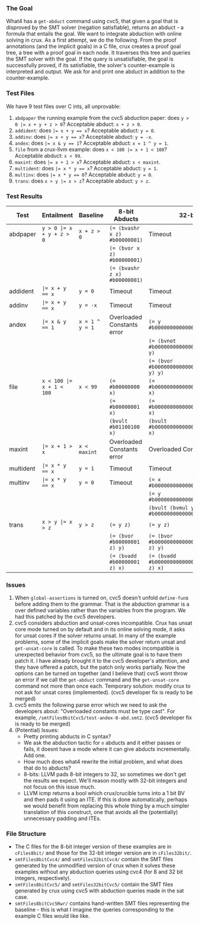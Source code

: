 ### The Goal 
What4 has a `get-abduct` command using cvc5, that given a goal that is disproved by the SMT solver (negation satisfiable), returns an abduct - a formula that entails the goal. We want to integrate abduction with online solving in crux. As a first attempt, we do the following. From the proof annotations (and the implicit goals) in a C file, crux creates a proof goal tree, a tree with a proof goal in each node. It traverses this tree and queries the SMT solver with the goal. If the query is unsatisfiable, the goal is successfully proved, if its satisfiable, the solver's counter-example is interpreted and output. We ask for and print one abduct in addition to the counter-example.

### Test Files
We have 9 test files over C ints, all unprovable:
1. `abdpaper` the running example from the cvc5 abduction paper: does `y > 0 |= x + y + z > 0`? Acceptable abduct: `x + z > 0`.
2. `addident`: does `|= x + y == x`? Acceptable abduct: `y = 0`.
3. `addinv`: does `|= x + y == x`? Acceptable abduct: `y = -x`.
4. `andex`: does `|= x & y == 1`? Acceptable abduct: `x = 1 ^ y = 1`.
5. `file` from a crux-llvm example: does `x < 100 |= x + 1 < 100`? Acceptable abduct: `x < 99`.
6. `maxint`: does `|= x + 1 > x`? Acceptable abduct: `x < maxint`.
7. `multident`: does `|= x * y == x`? Acceptable abduct: `y = 1`.
8. `multinv`: does `|= x * y == 0`? Acceptable abduct: `y = 0`.
9. `trans`: does `x > y |= x > z`? Acceptable abduct: `y > z`.

### Test Results

| Test       | Entailment                  | Baseline           | 8-bit Abducts                 | 32-bit Abducts                                           |
|------------|-----------------------------|--------------------|-------------------------------|----------------------------------------------------------|
| abdpaper   | `y > 0 \|= x + y + z > 0`   | `x + z > 0`        | `(= (bvashr x z) #b00000001)` | Timeout                                                  |
|            |                             |                    | `(= (bvor x z) #b00000001)`   |                                                          |
|            |                             |                    | `(= (bvashr z x) #b00000001)` |                                                          |     
| addident   | `\|= x + y == x`            | `y = 0`            | Timeout                       | Timeout                                                  |
| addinv     | `\|= x + y == x`            | `y = -x`           | Timeout                       | Timeout                                                  |
| andex      | `\|= x & y == 1`            | `x = 1 ^ y = 1`    | Overloaded Constants error    | `(= y #b00000000000000000000000000000001)`               |
|            |                             |                    |                               | `(= (bvnot #b00000000000000000000000000000000) y)`       |
|            |                             |                    |                               | `(= (bvor #b00000000000000000000000000000001 y) y)`      |
| file       | `x < 100 \|= x + 1 < 100`   | `x < 99`           | `(= #b00000000 x)`            | `(= #b00000000000000000000000000000000 x)`               |
|            |                             |                    | `(= #b00000001 x)`            | `(= #b00000000000000000000000000000001 x)`               |
|            |                             |                    | `(bvult #b01100100 x)`        | `(bvult #b00000000000000000000000001100100 x)`           |
| maxint     | `\|= x + 1 > x`             | `x < maxint`       | Overloaded Constants error    | Overloaded Constants error                               |
| multident  | `\|= x * y == x`            | `y = 1`            | Timeout                       | Timeout                                                  |
| multinv    | `\|= x * y == x`            | `y = 0`            | Timeout                       | `(= x #b00000000000000000000000000000000)`               |
|            |                             |                    |                               | `(= y #b00000000000000000000000000000000)`               |
|            |                             |                    |                               | `(bvult (bvmul y x) #b00000000000000000000000000000001)` |
| trans      | `x > y \|= x > z`           | `y > z`            | `(= y z)`                     | `(= y z)`                                                |
|            |                             |                    | `(= (bvor #b00000001 z) y)`   | `(= (bvor #b00000000000000000000000000000001 z) y)`      |
|            |                             |                    | `(= (bvadd #b00000001 z) x)`  | `(= (bvadd #b00000000000000000000000000000001 z) x)`     |

### Issues
1. When `global-assertions` is turned on, cvc5 doesn't unfold `define-fun`s before adding them to the grammar. That is the abduction grammar is a over defined variables rather than the variables from the program. We had this patched by the cvc5 developers.
2. cvc5 considers abduction and unsat-cores incompatible. Crux has unsat core mode turned on by default and in its online solving mode, it asks for unsat cores if the solver returns unsat. In many of the example problems, some of the implicit goals make the solver return unsat and `get-unsat-core` is called. To make these two modes incompatible is unexpected behavior from cvc5, so the ultimate goal is to have them patch it. I have already brought it to the cvc5 developer's attention, and they have offered a patch, but the patch only works partially. Now the options can be turned on together (and I believe that) cvc5 wont throw an error if we call the `get-abduct` command and the `get-unsat-core` command not more than once each. Temporary solution: modify crux to not ask for unsat cores (implemented). (cvc5 developer fix is ready to be merged)
3. cvc5 emits the following parse error which we need to ask the developers about: "Overloaded constants must be type cast". For example, `/smtFiles8bitCvc5/test-andex-8-abd.smt2`. (cvc5 developer fix is ready to be merged)
4. (Potential) Issues:
    * Pretty printing abducts in C syntax?
    * We ask the abduction tactic for `n` abducts and it either passes or fails, it doesnt have a mode where it can give abducts incrementally. Add one.
    * How much does what4 rewrite the initial problem, and what does that do to abducts?
    * 8-bits: LLVM pads 8-bit integers to 32, so sometimes we don't get the results we expect. We'll reason mostly with 32-bit integers and not focus on this issue much.
    * LLVM icmp returns a bool which crux/crucible turns into a 1 bit BV and then pads it using an ITE. If this is done automatically, perhaps we would benefit from replacing this whole thing by a much simpler translation of this construct, one that avoids all the (potentially) unnecessary padding and ITEs.

### File Structure
- The C files for the 8-bit integer version of these examples are in `cFiles8bit/` and those for the 32-bit integer version are in `cFiles32bit/`.
- `smtFiles8bitCvc4/` and `smtFiles32bitCvc4/` contain the SMT files generated by the unmodified version of crux when it solves these examples without any abduction queries using cvc4 (for 8 and 32 bit integers, respectively).
- `smtFiles8bitCvc5/` and `smtFiles32bitCvc5/` contain the SMT files generated by crux using cvc5 with abduction queries made in the sat case.
- `smtFiles8bitCvc5Rwr/` contains hand-written SMT files representing the baseline - this is what I imagine the queries corresponding to the example C files would like like. 
